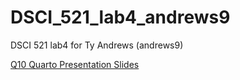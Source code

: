 # DSCI_521_lab4_andrews9

DSCI 521 lab4 for Ty Andrews (andrews9)

[Q10 Quarto Presentation Slides](./Q10-simple-quarto-presentation.html)
